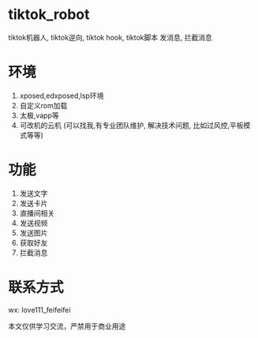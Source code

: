 # tiktok_robot
tiktok机器人, tiktok逆向, tiktok hook, tiktok脚本 发消息, 拦截消息


# 环境
1. xposed,edxposed,lsp环境
2. 自定义rom加载
3. 太极,vapp等
4. 可改机的云机 (可以找我,有专业团队维护, 解决技术问题, 比如过风控,平板模式等等)



# 功能
1. 发送文字
2. 发送卡片
3. 直播间相关
4. 发送视频
5. 发送图片
6. 获取好友
7. 拦截消息


# 联系方式



wx: love111_feifeifei

本文仅供学习交流，严禁用于商业用途
